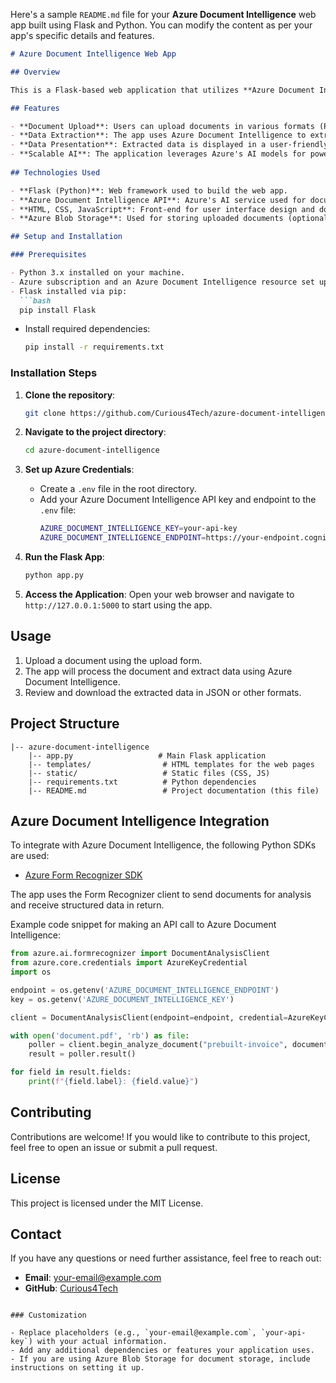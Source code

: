 Here's a sample `README.md` file for your **Azure Document Intelligence** web app built using Flask and Python. You can modify the content as per your app's specific details and features.

```md
# Azure Document Intelligence Web App

## Overview

This is a Flask-based web application that utilizes **Azure Document Intelligence** to perform automated document analysis, extract data, and provide insights from various document types such as invoices, receipts, and forms. The app integrates with the **Azure Cognitive Services** to enhance document processing with AI-powered capabilities.

## Features

- **Document Upload**: Users can upload documents in various formats (PDF, JPG, PNG, etc.).
- **Data Extraction**: The app uses Azure Document Intelligence to extract key information like text, tables, and key-value pairs from the uploaded documents.
- **Data Presentation**: Extracted data is displayed in a user-friendly format within the app for review and download.
- **Scalable AI**: The application leverages Azure's AI models for powerful and accurate document analysis.
  
## Technologies Used

- **Flask (Python)**: Web framework used to build the web app.
- **Azure Document Intelligence API**: Azure's AI service used for document processing and extraction.
- **HTML, CSS, JavaScript**: Front-end for user interface design and document interaction.
- **Azure Blob Storage**: Used for storing uploaded documents (optional).

## Setup and Installation

### Prerequisites

- Python 3.x installed on your machine.
- Azure subscription and an Azure Document Intelligence resource set up. You can follow [this guide](https://learn.microsoft.com/en-us/azure/cognitive-services/form-recognizer/quickstarts/try-v3-python-sdk) to set up the Azure resource.
- Flask installed via pip:
  ```bash
  pip install Flask
  ```
- Install required dependencies:
  ```bash
  pip install -r requirements.txt
  ```

### Installation Steps

1. **Clone the repository**:
   ```bash
   git clone https://github.com/Curious4Tech/azure-document-intelligence.git
   ```

2. **Navigate to the project directory**:
   ```bash
   cd azure-document-intelligence
   ```

3. **Set up Azure Credentials**:
   - Create a `.env` file in the root directory.
   - Add your Azure Document Intelligence API key and endpoint to the `.env` file:
     ```bash
     AZURE_DOCUMENT_INTELLIGENCE_KEY=your-api-key
     AZURE_DOCUMENT_INTELLIGENCE_ENDPOINT=https://your-endpoint.cognitiveservices.azure.com/
     ```

4. **Run the Flask App**:
   ```bash
   python app.py
   ```

5. **Access the Application**:
   Open your web browser and navigate to `http://127.0.0.1:5000` to start using the app.

## Usage

1. Upload a document using the upload form.
2. The app will process the document and extract data using Azure Document Intelligence.
3. Review and download the extracted data in JSON or other formats.

## Project Structure

```
|-- azure-document-intelligence
    |-- app.py                   # Main Flask application
    |-- templates/                # HTML templates for the web pages
    |-- static/                   # Static files (CSS, JS)
    |-- requirements.txt          # Python dependencies
    |-- README.md                 # Project documentation (this file)
```

## Azure Document Intelligence Integration

To integrate with Azure Document Intelligence, the following Python SDKs are used:

- [Azure Form Recognizer SDK](https://learn.microsoft.com/en-us/azure/cognitive-services/form-recognizer/overview)
  
The app uses the Form Recognizer client to send documents for analysis and receive structured data in return.

Example code snippet for making an API call to Azure Document Intelligence:

```python
from azure.ai.formrecognizer import DocumentAnalysisClient
from azure.core.credentials import AzureKeyCredential
import os

endpoint = os.getenv('AZURE_DOCUMENT_INTELLIGENCE_ENDPOINT')
key = os.getenv('AZURE_DOCUMENT_INTELLIGENCE_KEY')

client = DocumentAnalysisClient(endpoint=endpoint, credential=AzureKeyCredential(key))

with open('document.pdf', 'rb') as file:
    poller = client.begin_analyze_document("prebuilt-invoice", document=file)
    result = poller.result()

for field in result.fields:
    print(f"{field.label}: {field.value}")
```

## Contributing

Contributions are welcome! If you would like to contribute to this project, feel free to open an issue or submit a pull request.

## License

This project is licensed under the MIT License.

## Contact

If you have any questions or need further assistance, feel free to reach out:

- **Email**: your-email@example.com
- **GitHub**: [Curious4Tech](https://github.com/Curious4Tech)

```

### Customization

- Replace placeholders (e.g., `your-email@example.com`, `your-api-key`) with your actual information.
- Add any additional dependencies or features your application uses.
- If you are using Azure Blob Storage for document storage, include instructions on setting it up.
